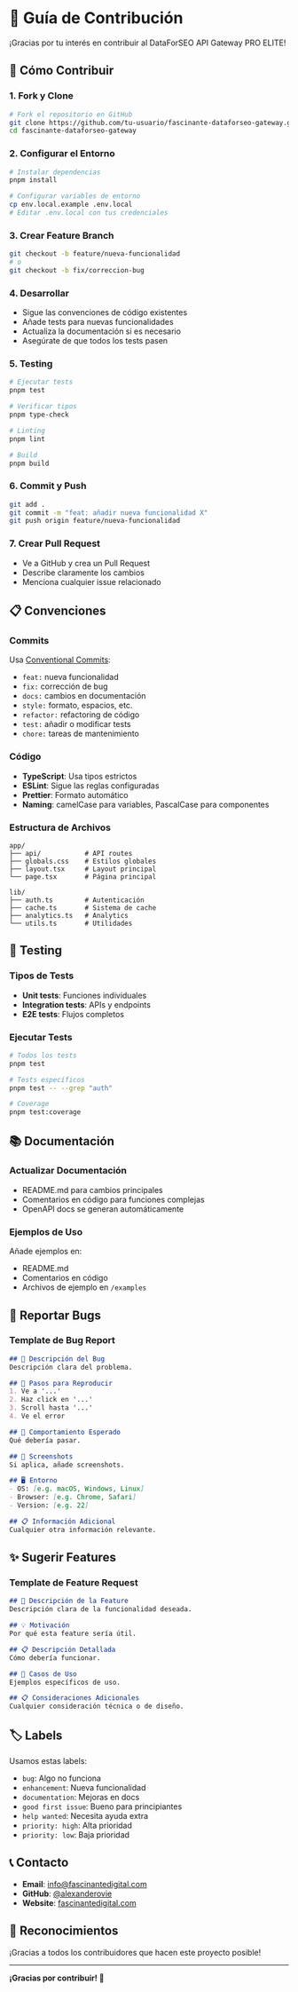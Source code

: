 # 🤝 Guía de Contribución

¡Gracias por tu interés en contribuir al DataForSEO API Gateway PRO ELITE! 

## 🚀 Cómo Contribuir

### 1. **Fork y Clone**
```bash
# Fork el repositorio en GitHub
git clone https://github.com/tu-usuario/fascinante-dataforseo-gateway.git
cd fascinante-dataforseo-gateway
```

### 2. **Configurar el Entorno**
```bash
# Instalar dependencias
pnpm install

# Configurar variables de entorno
cp env.local.example .env.local
# Editar .env.local con tus credenciales
```

### 3. **Crear Feature Branch**
```bash
git checkout -b feature/nueva-funcionalidad
# o
git checkout -b fix/correccion-bug
```

### 4. **Desarrollar**
- Sigue las convenciones de código existentes
- Añade tests para nuevas funcionalidades
- Actualiza la documentación si es necesario
- Asegúrate de que todos los tests pasen

### 5. **Testing**
```bash
# Ejecutar tests
pnpm test

# Verificar tipos
pnpm type-check

# Linting
pnpm lint

# Build
pnpm build
```

### 6. **Commit y Push**
```bash
git add .
git commit -m "feat: añadir nueva funcionalidad X"
git push origin feature/nueva-funcionalidad
```

### 7. **Crear Pull Request**
- Ve a GitHub y crea un Pull Request
- Describe claramente los cambios
- Menciona cualquier issue relacionado

## 📋 Convenciones

### **Commits**
Usa [Conventional Commits](https://www.conventionalcommits.org/):
- `feat:` nueva funcionalidad
- `fix:` corrección de bug
- `docs:` cambios en documentación
- `style:` formato, espacios, etc.
- `refactor:` refactoring de código
- `test:` añadir o modificar tests
- `chore:` tareas de mantenimiento

### **Código**
- **TypeScript**: Usa tipos estrictos
- **ESLint**: Sigue las reglas configuradas
- **Prettier**: Formato automático
- **Naming**: camelCase para variables, PascalCase para componentes

### **Estructura de Archivos**
```
app/
├── api/           # API routes
├── globals.css    # Estilos globales
├── layout.tsx     # Layout principal
└── page.tsx       # Página principal

lib/
├── auth.ts        # Autenticación
├── cache.ts       # Sistema de cache
├── analytics.ts   # Analytics
└── utils.ts       # Utilidades
```

## 🧪 Testing

### **Tipos de Tests**
- **Unit tests**: Funciones individuales
- **Integration tests**: APIs y endpoints
- **E2E tests**: Flujos completos

### **Ejecutar Tests**
```bash
# Todos los tests
pnpm test

# Tests específicos
pnpm test -- --grep "auth"

# Coverage
pnpm test:coverage
```

## 📚 Documentación

### **Actualizar Documentación**
- README.md para cambios principales
- Comentarios en código para funciones complejas
- OpenAPI docs se generan automáticamente

### **Ejemplos de Uso**
Añade ejemplos en:
- README.md
- Comentarios en código
- Archivos de ejemplo en `/examples`

## 🐛 Reportar Bugs

### **Template de Bug Report**
```markdown
## 🐛 Descripción del Bug
Descripción clara del problema.

## 🔄 Pasos para Reproducir
1. Ve a '...'
2. Haz click en '...'
3. Scroll hasta '...'
4. Ve el error

## 🎯 Comportamiento Esperado
Qué debería pasar.

## 📸 Screenshots
Si aplica, añade screenshots.

## 🖥️ Entorno
- OS: [e.g. macOS, Windows, Linux]
- Browser: [e.g. Chrome, Safari]
- Version: [e.g. 22]

## 📋 Información Adicional
Cualquier otra información relevante.
```

## ✨ Sugerir Features

### **Template de Feature Request**
```markdown
## 🚀 Descripción de la Feature
Descripción clara de la funcionalidad deseada.

## 💡 Motivación
Por qué esta feature sería útil.

## 📋 Descripción Detallada
Cómo debería funcionar.

## 🎯 Casos de Uso
Ejemplos específicos de uso.

## 📋 Consideraciones Adicionales
Cualquier consideración técnica o de diseño.
```

## 🏷️ Labels

Usamos estas labels:
- `bug`: Algo no funciona
- `enhancement`: Nueva funcionalidad
- `documentation`: Mejoras en docs
- `good first issue`: Bueno para principiantes
- `help wanted`: Necesita ayuda extra
- `priority: high`: Alta prioridad
- `priority: low`: Baja prioridad

## 📞 Contacto

- **Email**: info@fascinantedigital.com
- **GitHub**: [@alexanderovie](https://github.com/alexanderovie)
- **Website**: [fascinantedigital.com](https://fascinantedigital.com)

## 🙏 Reconocimientos

¡Gracias a todos los contribuidores que hacen este proyecto posible!

---

**¡Gracias por contribuir! 🎉**
